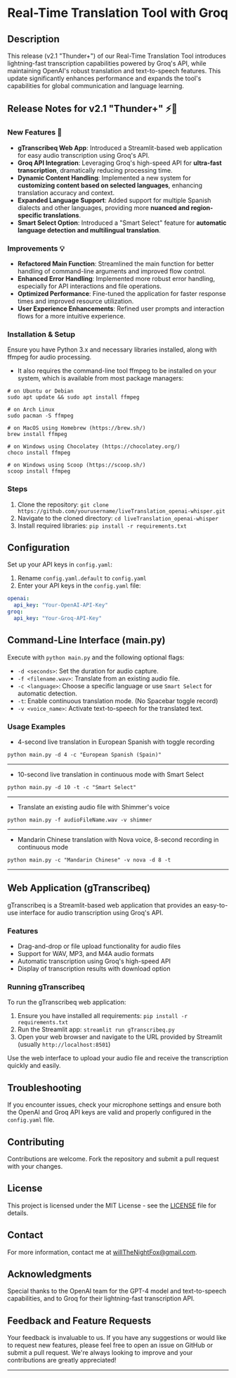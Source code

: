 # Real-Time Translation Tool with Groq

## Description
This release (v2.1 "Thunder+") of our Real-Time Translation Tool introduces lightning-fast transcription capabilities powered by Groq's API, while maintaining OpenAI's robust translation and text-to-speech features. This update significantly enhances performance and expands the tool's capabilities for global communication and language learning.

## Release Notes for v2.1 "Thunder+" ⚡🚀
### New Features 🌟
- **gTranscribeq Web App**: Introduced a Streamlit-based web application for easy audio transcription using Groq's API.
- **Groq API Integration**: Leveraging Groq's high-speed API for **ultra-fast transcription**, dramatically reducing processing time.
- **Dynamic Content Handling**: Implemented a new system for **customizing content based on selected languages**, enhancing translation accuracy and context.
- **Expanded Language Support**: Added support for multiple Spanish dialects and other languages, providing more **nuanced and region-specific translations**.
- **Smart Select Option**: Introduced a "Smart Select" feature for **automatic language detection and multilingual translation**.

### Improvements 💡
- **Refactored Main Function**: Streamlined the main function for better handling of command-line arguments and improved flow control.
- **Enhanced Error Handling**: Implemented more robust error handling, especially for API interactions and file operations.
- **Optimized Performance**: Fine-tuned the application for faster response times and improved resource utilization.
- **User Experience Enhancements**: Refined user prompts and interaction flows for a more intuitive experience.

### Installation & Setup
Ensure you have Python 3.x and necessary libraries installed, along with ffmpeg for audio processing.

- It also requires the command-line tool ffmpeg to be installed on your system, which is available from most package managers:
```
# on Ubuntu or Debian
sudo apt update && sudo apt install ffmpeg

# on Arch Linux
sudo pacman -S ffmpeg

# on MacOS using Homebrew (https://brew.sh/)
brew install ffmpeg

# on Windows using Chocolatey (https://chocolatey.org/)
choco install ffmpeg

# on Windows using Scoop (https://scoop.sh/)
scoop install ffmpeg
```

### Steps
1. Clone the repository: `git clone https://github.com/yourusername/liveTranslation_openai-whisper.git`
2. Navigate to the cloned directory: `cd liveTranslation_openai-whisper`
3. Install required libraries: `pip install -r requirements.txt`

## Configuration
Set up your API keys in `config.yaml`:
1. Rename `config.yaml.default` to `config.yaml`
2. Enter your API keys in the `config.yaml` file:
```yaml
openai:
  api_key: "Your-OpenAI-API-Key"
groq:
  api_key: "Your-Groq-API-Key"
```

## Command-Line Interface (main.py)
Execute with `python main.py` and the following optional flags:
- `-d <seconds>`: Set the duration for audio capture.
- `-f <filename.wav>`: Translate from an existing audio file.
- `-c <language>`: Choose a specific language or use `Smart Select` for automatic detection.
- `-t`: Enable continuous translation mode. (No Spacebar toggle record)
- `-v <voice_name>`: Activate text-to-speech for the translated text.

### Usage Examples

- 4-second live translation in European Spanish with toggle recording
  
`python main.py -d 4 -c "European Spanish (Spain)"`

---

- 10-second live translation in continuous mode with Smart Select

`python main.py -d 10 -t -c "Smart Select"`

---

- Translate an existing audio file with Shimmer's voice
  
`python main.py -f audioFileName.wav -v shimmer`

---

- Mandarin Chinese translation with Nova voice, 8-second recording in continuous mode
  
`python main.py -c "Mandarin Chinese" -v nova -d 8 -t`

---

## Web Application (gTranscribeq)
gTranscribeq is a Streamlit-based web application that provides an easy-to-use interface for audio transcription using Groq's API.

### Features
- Drag-and-drop or file upload functionality for audio files
- Support for WAV, MP3, and M4A audio formats
- Automatic transcription using Groq's high-speed API
- Display of transcription results with download option

### Running gTranscribeq
To run the gTranscribeq web application:

1. Ensure you have installed all requirements: `pip install -r requirements.txt`
2. Run the Streamlit app: `streamlit run gTranscribeq.py`
3. Open your web browser and navigate to the URL provided by Streamlit (usually `http://localhost:8501`)

Use the web interface to upload your audio file and receive the transcription quickly and easily.

## Troubleshooting
If you encounter issues, check your microphone settings and ensure both the OpenAI and Groq API keys are valid and properly configured in the `config.yaml` file.

## Contributing
Contributions are welcome. Fork the repository and submit a pull request with your changes.

## License
This project is licensed under the MIT License - see the [LICENSE](LICENSE) file for details.

## Contact
For more information, contact me at [willTheNightFox@gmail.com](mailto:willTheNightFox@gmail.com).

## Acknowledgments
Special thanks to the OpenAI team for the GPT-4 model and text-to-speech capabilities, and to Groq for their lightning-fast transcription API.

## Feedback and Feature Requests
Your feedback is invaluable to us. If you have any suggestions or would like to request new features, please feel free to open an issue on GitHub or submit a pull request. We're always looking to improve and your contributions are greatly appreciated!

---